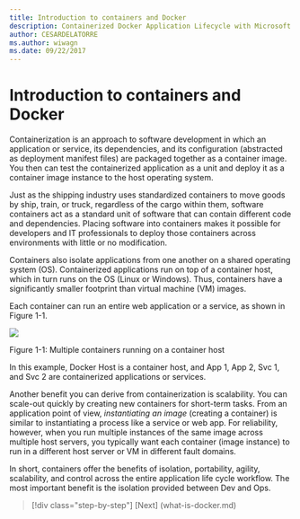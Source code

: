 ```yaml
---
title: Introduction to containers and Docker
description: Containerized Docker Application Lifecycle with Microsoft Platform and Tools
author: CESARDELATORRE
ms.author: wiwagn
ms.date: 09/22/2017
---
```

# Introduction to containers and Docker

Containerization is an approach to software development in which an application or service, its dependencies, and its configuration (abstracted as deployment manifest files) are packaged together as a container image. You then can test the containerized application as a unit and deploy it as a container image instance to the host operating system.

Just as the shipping industry uses standardized containers to move goods by ship, train, or truck, regardless of the cargo within them, software containers act as a standard unit of software that can contain different code and dependencies. Placing software into containers makes it possible for developers and IT professionals to deploy those containers across environments with little or no modification.

Containers also isolate applications from one another on a shared operating system (OS). Containerized applications run on top of a container host, which in turn runs on the OS (Linux or Windows). Thus, containers have a significantly smaller footprint than virtual machine (VM) images.

Each container can run an entire web application or a service, as shown in Figure 1-1.

![](./media/image1.png)

Figure 1-1: Multiple containers running on a container host

In this example, Docker Host is a container host, and App 1, App 2, Svc 1, and Svc 2 are containerized applications or services.

Another benefit you can derive from containerization is scalability. You can scale-out quickly by creating new containers for short-term tasks. From an application point of view, *instantiating an image* (creating a container) is similar to instantiating a process like a service or web app. For reliability, however, when you run multiple instances of the same image across multiple host servers, you typically want each container (image instance) to run in a different host server or VM in different fault domains.

In short, containers offer the benefits of isolation, portability, agility, scalability, and control across the entire application life cycle workflow. The most important benefit is the isolation provided between Dev and Ops.


>[!div class="step-by-step"]
[Next] (what-is-docker.md)
